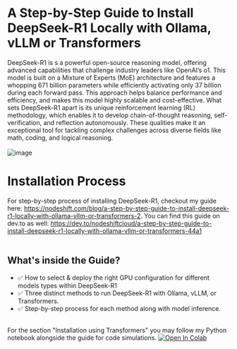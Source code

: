 # A Step-by-Step Guide to Install DeepSeek-R1 Locally with Ollama, vLLM or Transformers
DeepSeek-R1 is s a powerful open-source reasoning model, offering advanced capabilities that challenge industry leaders like OpenAI’s o1. This model is built on a Mixture of Experts (MoE) architecture and features a whopping 671 billion parameters while efficiently activating only 37 billion during each forward pass. This approach helps balance performance and efficiency, and makes this model highly scalable and cost-effective. What sets DeepSeek-R1 apart is its unique reinforcement learning (RL) methodology, which enables it to develop chain-of-thought reasoning, self-verification, and reflection autonomously. These qualities make it an exceptional tool for tackling complex challenges across diverse fields like math, coding, and logical reasoning.
<br>
<br>
![image](https://github.com/user-attachments/assets/2cccc2a0-f7cf-4a7d-ac12-8b73029278ed)

# Installation Process
For step-by-step process of installing DeepSeek-R1, checkout my guide here: https://nodeshift.com/blog/a-step-by-step-guide-to-install-deepseek-r1-locally-with-ollama-vllm-or-transformers-2.
You can find this guide on dev.to as well: https://dev.to/nodeshiftcloud/a-step-by-step-guide-to-install-deepseek-r1-locally-with-ollama-vllm-or-transformers-44a1
<br>
<br>
## What's inside the Guide?
- ✅ How to select & deploy the right GPU configuration for different models types within DeepSeek-R1
- ✅ Three distinct methods to run DeepSeek-R1 with Ollama, vLLM, or Transformers.
- ✅ Step-by-step process for each method along with model inference.
<br>
For the section "Installation using Transformers" you may follow my Python notebook alongside the guide for code simulations.
<a target="_blank" href="https://colab.research.google.com/github/aditi-dsi/deepseek-r1/blob/main/DeepSeek_R1_Distill_Qwen_1.5B.ipynb">
  <img src="https://colab.research.google.com/assets/colab-badge.svg" alt="Open In Colab"/>
</a>
